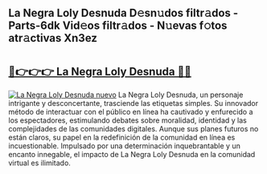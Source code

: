 ## La Negra Loly Desnuda D𝚎sn𝚞dos filtr𝚊dos - Parts-6dk Vid𝚎os filtr𝚊dos - N𝚞evas f𝚘tos atr𝚊ctivas Xn3ez

# <h2><a href="http://mb598x.tromn.icu/?c=La+Negra+Loly+Desnuda">🔗👉👉👉 La Negra Loly Desnuda 🔗🔗</a></h2>

[![La Negra Loly Desnuda nuevo](https://i.imgur.com/pEAQMta.gif)](http://mb598x.tromn.icu/?c=La+Negra+Loly+Desnuda)
La Negra Loly Desnuda, un personaje intrigante y desconcertante, trasciende las etiquetas simples. Su innovador método de interactuar con el público en línea ha cautivado y enfurecido a los espectadores, estimulando debates sobre moralidad, identidad y las complejidades de las comunidades digitales. Aunque sus planes futuros no están claros, su papel en la redefinición de la comunidad en línea es incuestionable. Impulsado por una determinación inquebrantable y un encanto innegable, el impacto de La Negra Loly Desnuda en la comunidad virtual es ilimitado.
